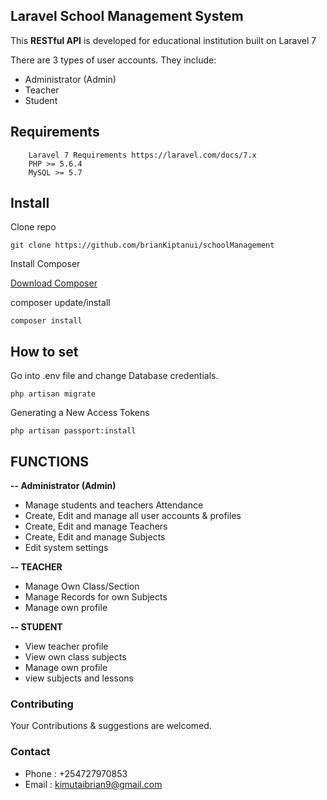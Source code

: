 ## **Laravel School Management System** 

This **RESTful API** is developed for educational institution  built on Laravel 7

There are 3 types of user accounts. They include:
 
- Administrator (Admin)
- Teacher
- Student

## **Requirements** 

        Laravel 7 Requirements https://laravel.com/docs/7.x
        PHP >= 5.6.4
        MySQL >= 5.7


## Install

Clone repo

```
git clone https://github.com/brianKiptanui/schoolManagement
```

Install Composer


[Download Composer](https://getcomposer.org/download/)


composer update/install 

```
composer install
```
## How to set 

Go into .env file and change Database credentials.

```
php artisan migrate
```
	
Generating a New Access Tokens
```
php artisan passport:install
```
## **FUNCTIONS** 

**-- Administrator (Admin)**

- Manage students and teachers Attendance
- Create, Edit and manage all user accounts & profiles
- Create, Edit and manage Teachers
- Create, Edit and manage Subjects
- Edit system settings



**-- TEACHER**
- Manage Own Class/Section
- Manage Records for own Subjects
- Manage own profile

**-- STUDENT**
- View teacher profile
- View own class subjects
- Manage own profile
- view subjects and lessons

### **Contributing**

Your Contributions & suggestions are welcomed.

### **Contact**
- Phone : +254727970853
- Email : kimutaibrian9@gmail.com

